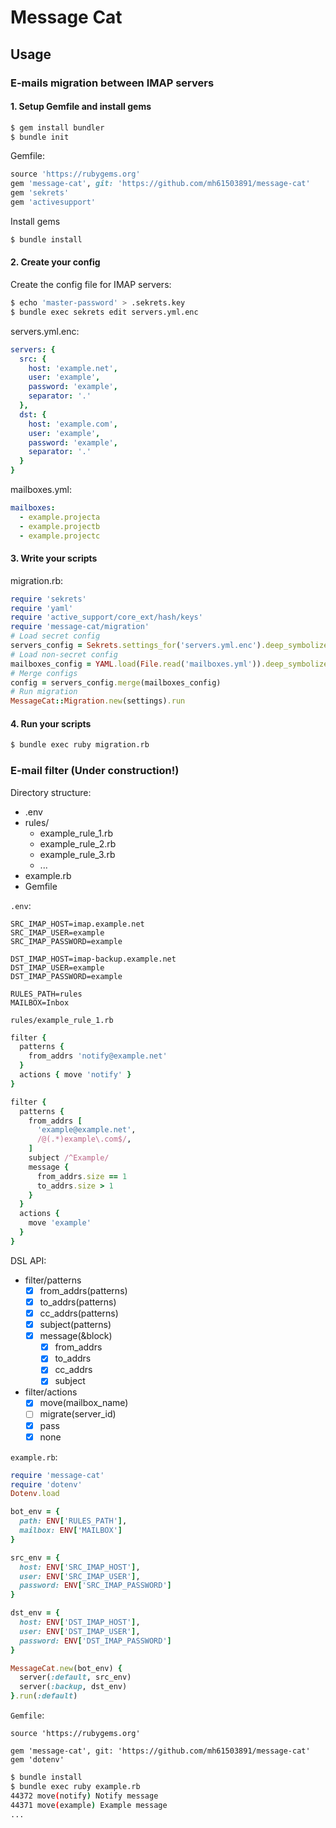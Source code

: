 # Message Cat

## Usage

### E-mails migration between IMAP servers

#### 1. Setup Gemfile and install gems

```sh
$ gem install bundler
$ bundle init
```

Gemfile:

```ruby
source 'https://rubygems.org'
gem 'message-cat', git: 'https://github.com/mh61503891/message-cat'
gem 'sekrets'
gem 'activesupport'
```

Install gems

```sh
$ bundle install
```

#### 2. Create your config

Create the config file for IMAP servers:

```sh
$ echo 'master-password' > .sekrets.key
$ bundle exec sekrets edit servers.yml.enc
```

servers.yml.enc:

```yml
servers: {
  src: {
    host: 'example.net',
    user: 'example',
    password: 'example',
    separator: '.'
  },
  dst: {
    host: 'example.com',
    user: 'example',
    password: 'example',
    separator: '.'
  }
}
```

mailboxes.yml:

```yml
mailboxes:
  - example.projecta
  - example.projectb
  - example.projectc
```

#### 3. Write your scripts

migration.rb:

```ruby
require 'sekrets'
require 'yaml'
require 'active_support/core_ext/hash/keys'
require 'message-cat/migration'
# Load secret config
servers_config = Sekrets.settings_for('servers.yml.enc').deep_symbolize_keys
# Load non-secret config
mailboxes_config = YAML.load(File.read('mailboxes.yml')).deep_symbolize_keys
# Merge configs
config = servers_config.merge(mailboxes_config)
# Run migration
MessageCat::Migration.new(settings).run
```

#### 4. Run your scripts

```sh
$ bundle exec ruby migration.rb
```

### E-mail filter (Under construction!)

Directory structure:

- .env
- rules/
  - example_rule_1.rb
  - example_rule_2.rb
  - example_rule_3.rb
  - ...
- example.rb
- Gemfile

`.env`:

```.env
SRC_IMAP_HOST=imap.example.net
SRC_IMAP_USER=example
SRC_IMAP_PASSWORD=example

DST_IMAP_HOST=imap-backup.example.net
DST_IMAP_USER=example
DST_IMAP_PASSWORD=example

RULES_PATH=rules
MAILBOX=Inbox
```

`rules/example_rule_1.rb`

```ruby
filter {
  patterns {
    from_addrs 'notify@example.net'
  }
  actions { move 'notify' }
}

filter {
  patterns {
    from_addrs [
      'example@example.net',
      /@(.*)example\.com$/,
    ]
    subject /^Example/
    message {
      from_addrs.size == 1
      to_addrs.size > 1
    }
  }
  actions {
    move 'example'
  }
}
```

DSL API:

- filter/patterns
  - [x] from_addrs(patterns)
  - [x] to_addrs(patterns)
  - [x] cc_addrs(patterns)
  - [x] subject(patterns)
  - [x] message(&block)
    - [x] from_addrs
    - [x] to_addrs
    - [x] cc_addrs
    - [x] subject
- filter/actions
  - [x] move(mailbox_name)
  - [ ] migrate(server_id)
  - [x] pass
  - [x] none

`example.rb`:

```ruby
require 'message-cat'
require 'dotenv'
Dotenv.load

bot_env = {
  path: ENV['RULES_PATH'],
  mailbox: ENV['MAILBOX']
}

src_env = {
  host: ENV['SRC_IMAP_HOST'],
  user: ENV['SRC_IMAP_USER'],
  password: ENV['SRC_IMAP_PASSWORD']
}

dst_env = {
  host: ENV['DST_IMAP_HOST'],
  user: ENV['DST_IMAP_USER'],
  password: ENV['DST_IMAP_PASSWORD']
}

MessageCat.new(bot_env) {
  server(:default, src_env)
  server(:backup, dst_env)
}.run(:default)
```

`Gemfile`:

```Gemfile
source 'https://rubygems.org'

gem 'message-cat', git: 'https://github.com/mh61503891/message-cat'
gem 'dotenv'
```

```sh
$ bundle install
$ bundle exec ruby example.rb
44372 move(notify) Notify message
44371 move(example) Example message
...
```
